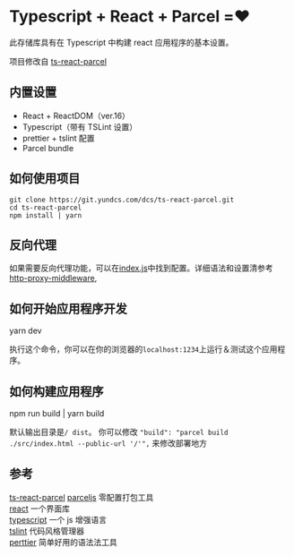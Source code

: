 # Typescript + React + Parcel =❤️

此存储库具有在 Typescript 中构建 react 应用程序的基本设置。


项目修改自 [ts-react-parcel](https://github.com/emaren84/ts-react-parcel)

## 内置设置

* React + ReactDOM（ver.16）
* Typescript（带有 TSLint 设置）
* prettier + tslint 配置
* Parcel bundle

## 如何使用项目

```
git clone https://git.yundcs.com/dcs/ts-react-parcel.git
cd ts-react-parcel
npm install | yarn
```

## 反向代理
如果需要反向代理功能，可以在[index.js](./index.js)中找到配置。详细语法和设置清参考 [http-proxy-middleware](https://github.com/chimurai/http-proxy-middleware),

## 如何开始应用程序开发

yarn dev

执行这个命令，你可以在你的浏览器的`localhost:1234`上运行＆测试这个应用程序。

## 如何构建应用程序

npm run build | yarn build

默认输出目录是`/ dist`。 你可以修改
`"build": "parcel build ./src/index.html --public-url '/'",`
来修改部署地方

## 参考
[ts-react-parcel](https://github.com/emaren84/ts-react-parcel)
[parceljs](https://parceljs.org/getting_started.html) 零配置打包工具  
[react](https://reactjs.org/) 一个界面库  
[typescript](https://www.typescriptlang.org/) 一个 js 增强语言  
[tslint](https://palantir.github.io/tslint/) 代码风格管理器  
[perttier](https://prettier.io/) 简单好用的语法法工具
